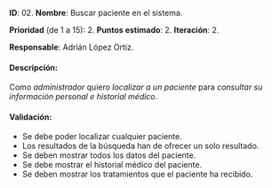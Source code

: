 **ID**: 02.
**Nombre**: Buscar paciente en el sistema.

**Prioridad** (de 1 a 15): 2.
**Puntos estimado**: 2.
**Iteración**: 2.

**Responsable**: Adrián López Ortiz.

#### Descripción:

Como _administrador_ quiero _localizar a un paciente_ para _consultar su información personal e historial médico_.

#### Validación:

*   Se debe poder localizar cualquier paciente.
*   Los resultados de la búsqueda han de ofrecer un solo resultado.
*   Se deben mostrar todos los datos del paciente.
*   Se debe mostrar el historial médico del paciente.
*   Se deben mostrar los tratamientos que el paciente ha recibido.